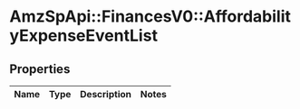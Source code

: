 # AmzSpApi::FinancesV0::AffordabilityExpenseEventList

## Properties
Name | Type | Description | Notes
------------ | ------------- | ------------- | -------------

